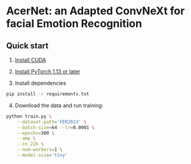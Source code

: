# AcerNet: an Adapted ConvNeXt for facial Emotion Recognition

## Quick start

1. [Install CUDA](https://developer.nvidia.com/cuda-downloads)

2. [Install PyTorch 1.13 or later](https://pytorch.org/get-started/locally/)

3. Install dependencies
```bash
pip install -r requirements.txt
```

4. Download the data and run training:
```bash
python train.py \
    --dataset-path='FER2013' \
    --batch-size=64 --lr=0.0001 \
    --epochs=300 \
    --amp \
    --in_22k \
    --num-workers=1 \
    --model-size='tiny'